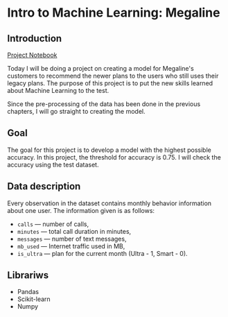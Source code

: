 # Intro to Machine Learning: Megaline
## Introduction
[Project Notebook](https://github.com/reondaze-a/tripleten-projects/blob/main/project-7/machine-learning-intro.ipynb)


Today I will be doing a project on creating a model for Megaline's customers to recommend the newer plans to the users who still uses their legacy plans. The purpose of this project is to put the new skills learned about Machine Learning to the test.

Since the pre-processing of the data has been done in the previous chapters, I will go straight to creating the model.

## Goal
The goal for this project is to develop a model with the highest possible accuracy. In this project, the threshold for accuracy is 0.75. I will check the accuracy using the test dataset.  

## Data description
Every observation in the dataset contains monthly behavior information about one user. The information given is as follows: 
 * `сalls` — number of calls,
 * `minutes` — total call duration in minutes,
 * `messages` — number of text messages,
 * `mb_used` — Internet traffic used in MB,
 * `is_ultra` — plan for the current month (Ultra - 1, Smart - 0).

## Librariws
* Pandas
* Scikit-learn
* Numpy
